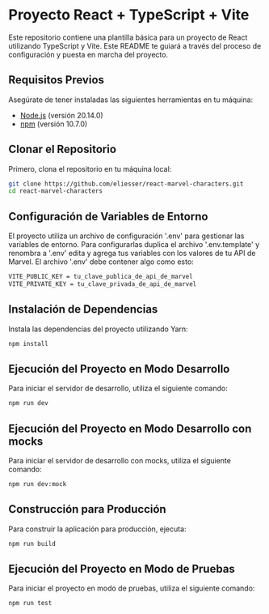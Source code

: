 # Proyecto React + TypeScript + Vite

Este repositorio contiene una plantilla básica para un proyecto de React utilizando TypeScript y Vite. Este README te guiará a través del proceso de configuración y puesta en marcha del proyecto.

## Requisitos Previos

Asegúrate de tener instaladas las siguientes herramientas en tu máquina:

- [Node.js](https://nodejs.org/) (versión 20.14.0)
- [npm](https://www.npmjs.com/) (versión 10.7.0)

## Clonar el Repositorio

Primero, clona el repositorio en tu máquina local:

```bash
git clone https://github.com/eliesser/react-marvel-characters.git
cd react-marvel-characters
```

## Configuración de Variables de Entorno

El proyecto utiliza un archivo de configuración '.env' para gestionar las variables de entorno. Para configurarlas duplica el archivo '.env.template' y renombra a '.env' edita y agrega tus variables con los valores de tu API de Marvel. El archivo '.env' debe contener algo como esto:

```bash
VITE_PUBLIC_KEY = tu_clave_publica_de_api_de_marvel
VITE_PRIVATE_KEY = tu_clave_privada_de_api_de_marvel
```

## Instalación de Dependencias

Instala las dependencias del proyecto utilizando Yarn:

```bash
npm install
```

## Ejecución del Proyecto en Modo Desarrollo

Para iniciar el servidor de desarrollo, utiliza el siguiente comando:

```bash
npm run dev
```

## Ejecución del Proyecto en Modo Desarrollo con mocks

Para iniciar el servidor de desarrollo con mocks, utiliza el siguiente comando:

```bash
npm run dev:mock
```

## Construcción para Producción

Para construir la aplicación para producción, ejecuta:

```bash
npm run build
```

## Ejecución del Proyecto en Modo de Pruebas

Para iniciar el proyecto en modo de pruebas, utiliza el siguiente comando:

```bash
npm run test
```
